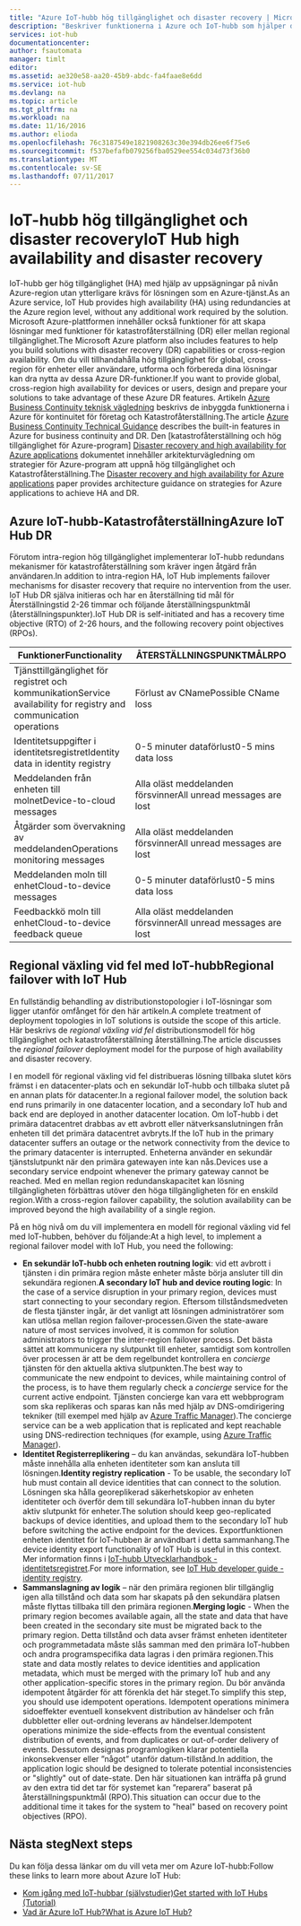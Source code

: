 ```yaml
---
title: "Azure IoT-hubb hög tillgänglighet och disaster recovery | Microsoft Docs"
description: "Beskriver funktionerna i Azure och IoT-hubb som hjälper dig att skapa hög tillgänglighet Azure IoT-lösningar med katastrofåterställning återställningsfunktioner."
services: iot-hub
documentationcenter: 
author: fsautomata
manager: timlt
editor: 
ms.assetid: ae320e58-aa20-45b9-abdc-fa4faae8e6dd
ms.service: iot-hub
ms.devlang: na
ms.topic: article
ms.tgt_pltfrm: na
ms.workload: na
ms.date: 11/16/2016
ms.author: elioda
ms.openlocfilehash: 76c3187549e1821908263c30e394db26ee6f75e6
ms.sourcegitcommit: f537befafb079256fba0529ee554c034d73f36b0
ms.translationtype: MT
ms.contentlocale: sv-SE
ms.lasthandoff: 07/11/2017
---
```

# <a name="iot-hub-high-availability-and-disaster-recovery"></a><span data-ttu-id="cd834-103">IoT-hubb hög tillgänglighet och disaster recovery</span><span class="sxs-lookup"><span data-stu-id="cd834-103">IoT Hub high availability and disaster recovery</span></span>
<span data-ttu-id="cd834-104">IoT-hubb ger hög tillgänglighet (HA) med hjälp av uppsägningar på nivån Azure-region utan ytterligare krävs för lösningen som en Azure-tjänst.</span><span class="sxs-lookup"><span data-stu-id="cd834-104">As an Azure service, IoT Hub provides high availability (HA) using redundancies at the Azure region level, without any additional work required by the solution.</span></span> <span data-ttu-id="cd834-105">Microsoft Azure-plattformen innehåller också funktioner för att skapa lösningar med funktioner för katastrofåterställning (DR) eller mellan regional tillgänglighet.</span><span class="sxs-lookup"><span data-stu-id="cd834-105">The Microsoft Azure platform also includes features to help you build solutions with disaster recovery (DR) capabilities or cross-region availability.</span></span> <span data-ttu-id="cd834-106">Om du vill tillhandahålla hög tillgänglighet för global, cross-region för enheter eller användare, utforma och förbereda dina lösningar kan dra nytta av dessa Azure DR-funktioner.</span><span class="sxs-lookup"><span data-stu-id="cd834-106">If you want to provide global, cross-region high availability for devices or users, design and prepare your solutions to take advantage of these Azure DR features.</span></span> <span data-ttu-id="cd834-107">Artikeln [Azure Business Continuity teknisk vägledning](../resiliency/resiliency-technical-guidance.md) beskrivs de inbyggda funktionerna i Azure för kontinuitet för företag och Katastrofåterställning.</span><span class="sxs-lookup"><span data-stu-id="cd834-107">The article [Azure Business Continuity Technical Guidance](../resiliency/resiliency-technical-guidance.md) describes the built-in features in Azure for business continuity and DR.</span></span> <span data-ttu-id="cd834-108">Den [katastrofåterställning och hög tillgänglighet för Azure-program] [ Disaster recovery and high availability for Azure applications] dokumentet innehåller arkitekturvägledning om strategier för Azure-program att uppnå hög tillgänglighet och Katastrofåterställning.</span><span class="sxs-lookup"><span data-stu-id="cd834-108">The [Disaster recovery and high availability for Azure applications][Disaster recovery and high availability for Azure applications] paper provides architecture guidance on strategies for Azure applications to achieve HA and DR.</span></span>

## <a name="azure-iot-hub-dr"></a><span data-ttu-id="cd834-109">Azure IoT-hubb-Katastrofåterställning</span><span class="sxs-lookup"><span data-stu-id="cd834-109">Azure IoT Hub DR</span></span>
<span data-ttu-id="cd834-110">Förutom intra-region hög tillgänglighet implementerar IoT-hubb redundans mekanismer för katastrofåterställning som kräver ingen åtgärd från användaren.</span><span class="sxs-lookup"><span data-stu-id="cd834-110">In addition to intra-region HA, IoT Hub implements failover mechanisms for disaster recovery that require no intervention from the user.</span></span> <span data-ttu-id="cd834-111">IoT Hub DR själva initieras och har en återställning tid mål för Återställningstid 2-26 timmar och följande återställningspunktmål (återställningspunkter).</span><span class="sxs-lookup"><span data-stu-id="cd834-111">IoT Hub DR is self-initiated and has a recovery time objective (RTO) of 2-26 hours, and the following recovery point objectives (RPOs).</span></span>

| <span data-ttu-id="cd834-112">Funktioner</span><span class="sxs-lookup"><span data-stu-id="cd834-112">Functionality</span></span> | <span data-ttu-id="cd834-113">ÅTERSTÄLLNINGSPUNKTMÅL</span><span class="sxs-lookup"><span data-stu-id="cd834-113">RPO</span></span> |
| --- | --- |
| <span data-ttu-id="cd834-114">Tjänsttillgänglighet för registret och kommunikation</span><span class="sxs-lookup"><span data-stu-id="cd834-114">Service availability for registry and communication operations</span></span> |<span data-ttu-id="cd834-115">Förlust av CName</span><span class="sxs-lookup"><span data-stu-id="cd834-115">Possible CName loss</span></span> |
| <span data-ttu-id="cd834-116">Identitetsuppgifter i identitetsregistret</span><span class="sxs-lookup"><span data-stu-id="cd834-116">Identity data in identity registry</span></span> |<span data-ttu-id="cd834-117">0-5 minuter dataförlust</span><span class="sxs-lookup"><span data-stu-id="cd834-117">0-5 mins data loss</span></span> |
| <span data-ttu-id="cd834-118">Meddelanden från enheten till molnet</span><span class="sxs-lookup"><span data-stu-id="cd834-118">Device-to-cloud messages</span></span> |<span data-ttu-id="cd834-119">Alla oläst meddelanden försvinner</span><span class="sxs-lookup"><span data-stu-id="cd834-119">All unread messages are lost</span></span> |
| <span data-ttu-id="cd834-120">Åtgärder som övervakning av meddelanden</span><span class="sxs-lookup"><span data-stu-id="cd834-120">Operations monitoring messages</span></span> |<span data-ttu-id="cd834-121">Alla oläst meddelanden försvinner</span><span class="sxs-lookup"><span data-stu-id="cd834-121">All unread messages are lost</span></span> |
| <span data-ttu-id="cd834-122">Meddelanden moln till enhet</span><span class="sxs-lookup"><span data-stu-id="cd834-122">Cloud-to-device messages</span></span> |<span data-ttu-id="cd834-123">0-5 minuter dataförlust</span><span class="sxs-lookup"><span data-stu-id="cd834-123">0-5 mins data loss</span></span> |
| <span data-ttu-id="cd834-124">Feedbackkö moln till enhet</span><span class="sxs-lookup"><span data-stu-id="cd834-124">Cloud-to-device feedback queue</span></span> |<span data-ttu-id="cd834-125">Alla oläst meddelanden försvinner</span><span class="sxs-lookup"><span data-stu-id="cd834-125">All unread messages are lost</span></span> |

## <a name="regional-failover-with-iot-hub"></a><span data-ttu-id="cd834-126">Regional växling vid fel med IoT-hubb</span><span class="sxs-lookup"><span data-stu-id="cd834-126">Regional failover with IoT Hub</span></span>
<span data-ttu-id="cd834-127">En fullständig behandling av distributionstopologier i IoT-lösningar som ligger utanför omfånget för den här artikeln.</span><span class="sxs-lookup"><span data-stu-id="cd834-127">A complete treatment of deployment topologies in IoT solutions is outside the scope of this article.</span></span> <span data-ttu-id="cd834-128">Här beskrivs de *regional växling vid fel* distributionsmodell för hög tillgänglighet och katastrofåterställning återställning.</span><span class="sxs-lookup"><span data-stu-id="cd834-128">The article discusses the *regional failover* deployment model for the purpose of high availability and disaster recovery.</span></span>

<span data-ttu-id="cd834-129">I en modell för regional växling vid fel distribueras lösning tillbaka slutet körs främst i en datacenter-plats och en sekundär IoT-hubb och tillbaka slutet på en annan plats för datacenter.</span><span class="sxs-lookup"><span data-stu-id="cd834-129">In a regional failover model, the solution back end runs primarily in one datacenter location, and a secondary IoT hub and back end are deployed in another datacenter location.</span></span> <span data-ttu-id="cd834-130">Om IoT-hubb i det primära datacentret drabbas av ett avbrott eller nätverksanslutningen från enheten till det primära datacentret avbryts.</span><span class="sxs-lookup"><span data-stu-id="cd834-130">If the IoT hub in the primary datacenter suffers an outage or the network connectivity from the device to the primary datacenter is interrupted.</span></span> <span data-ttu-id="cd834-131">Enheterna använder en sekundär tjänstslutpunkt när den primära gatewayen inte kan nås.</span><span class="sxs-lookup"><span data-stu-id="cd834-131">Devices use a secondary service endpoint whenever the primary gateway cannot be reached.</span></span> <span data-ttu-id="cd834-132">Med en mellan region redundanskapacitet kan lösning tillgängligheten förbättras utöver den höga tillgängligheten för en enskild region.</span><span class="sxs-lookup"><span data-stu-id="cd834-132">With a cross-region failover capability, the solution availability can be improved beyond the high availability of a single region.</span></span>

<span data-ttu-id="cd834-133">På en hög nivå om du vill implementera en modell för regional växling vid fel med IoT-hubben, behöver du följande:</span><span class="sxs-lookup"><span data-stu-id="cd834-133">At a high level, to implement a regional failover model with IoT Hub, you need the following:</span></span>

* <span data-ttu-id="cd834-134">**En sekundär IoT-hubb och enheten routning logik**: vid ett avbrott i tjänsten i din primära region måste enheter måste börja ansluter till din sekundära regionen.</span><span class="sxs-lookup"><span data-stu-id="cd834-134">**A secondary IoT hub and device routing logic**: In the case of a service disruption in your primary region, devices must start connecting to your secondary region.</span></span> <span data-ttu-id="cd834-135">Eftersom tillståndsmedveten de flesta tjänster ingår, är det vanligt att lösningen administratörer som kan utlösa mellan region failover-processen.</span><span class="sxs-lookup"><span data-stu-id="cd834-135">Given the state-aware nature of most services involved, it is common for solution administrators to trigger the inter-region failover process.</span></span> <span data-ttu-id="cd834-136">Det bästa sättet att kommunicera ny slutpunkt till enheter, samtidigt som kontrollen över processen är att be dem regelbundet kontrollera en *concierge* tjänsten för den aktuella aktiva slutpunkten.</span><span class="sxs-lookup"><span data-stu-id="cd834-136">The best way to communicate the new endpoint to devices, while maintaining control of the process, is to have them regularly check a *concierge* service for the current active endpoint.</span></span> <span data-ttu-id="cd834-137">Tjänsten concierge kan vara ett webbprogram som ska replikeras och sparas kan nås med hjälp av DNS-omdirigering tekniker (till exempel med hjälp av [Azure Traffic Manager][Azure Traffic Manager]).</span><span class="sxs-lookup"><span data-stu-id="cd834-137">The concierge service can be a web application that is replicated and kept reachable using DNS-redirection techniques (for example, using [Azure Traffic Manager][Azure Traffic Manager]).</span></span>
* <span data-ttu-id="cd834-138">**Identitet Registerreplikering** – du kan användas, sekundära IoT-hubben måste innehålla alla enheten identiteter som kan ansluta till lösningen.</span><span class="sxs-lookup"><span data-stu-id="cd834-138">**Identity registry replication** - To be usable, the secondary IoT hub must contain all device identities that can connect to the solution.</span></span> <span data-ttu-id="cd834-139">Lösningen ska hålla georeplikerad säkerhetskopior av enheten identiteter och överför dem till sekundära IoT-hubben innan du byter aktiv slutpunkt för enheter.</span><span class="sxs-lookup"><span data-stu-id="cd834-139">The solution should keep geo-replicated backups of device identities, and upload them to the secondary IoT hub before switching the active endpoint for the devices.</span></span> <span data-ttu-id="cd834-140">Exportfunktionen enheten identitet för IoT-hubben är användbart i detta sammanhang.</span><span class="sxs-lookup"><span data-stu-id="cd834-140">The device identity export functionality of IoT Hub is useful in this context.</span></span> <span data-ttu-id="cd834-141">Mer information finns i [IoT-hubb Utvecklarhandbok - identitetsregistret][IoT Hub developer guide - identity registry].</span><span class="sxs-lookup"><span data-stu-id="cd834-141">For more information, see [IoT Hub developer guide - identity registry][IoT Hub developer guide - identity registry].</span></span>
* <span data-ttu-id="cd834-142">**Sammanslagning av logik** – när den primära regionen blir tillgänglig igen alla tillstånd och data som har skapats på den sekundära platsen måste flyttas tillbaka till den primära regionen.</span><span class="sxs-lookup"><span data-stu-id="cd834-142">**Merging logic** - When the primary region becomes available again, all the state and data that have been created in the secondary site must be migrated back to the primary region.</span></span> <span data-ttu-id="cd834-143">Detta tillstånd och data avser främst enheten identiteter och programmetadata måste slås samman med den primära IoT-hubben och andra programspecifika data lagras i den primära regionen.</span><span class="sxs-lookup"><span data-stu-id="cd834-143">This state and data mostly relates to device identities and application metadata, which must be merged with the primary IoT hub and any other application-specific stores in the primary region.</span></span> <span data-ttu-id="cd834-144">Du bör använda idempotent åtgärder för att förenkla det här steget.</span><span class="sxs-lookup"><span data-stu-id="cd834-144">To simplify this step, you should use idempotent operations.</span></span> <span data-ttu-id="cd834-145">Idempotent operations minimera sidoeffekter eventuell konsekvent distribution av händelser och från dubbletter eller out-ordning leverans av händelser.</span><span class="sxs-lookup"><span data-stu-id="cd834-145">Idempotent operations minimize the side-effects from the eventual consistent distribution of events, and from duplicates or out-of-order delivery of events.</span></span> <span data-ttu-id="cd834-146">Dessutom designas programlogiken klarar potentiella inkonsekvenser eller ”något” utanför datum-tillstånd.</span><span class="sxs-lookup"><span data-stu-id="cd834-146">In addition, the application logic should be designed to tolerate potential inconsistencies or "slightly" out of date-state.</span></span> <span data-ttu-id="cd834-147">Den här situationen kan inträffa på grund av den extra tid det tar för systemet kan ”reparera” baserat på återställningspunktmål (RPO).</span><span class="sxs-lookup"><span data-stu-id="cd834-147">This situation can occur due to the additional time it takes for the system to "heal" based on recovery point objectives (RPO).</span></span>

## <a name="next-steps"></a><span data-ttu-id="cd834-148">Nästa steg</span><span class="sxs-lookup"><span data-stu-id="cd834-148">Next steps</span></span>
<span data-ttu-id="cd834-149">Du kan följa dessa länkar om du vill veta mer om Azure IoT-hubb:</span><span class="sxs-lookup"><span data-stu-id="cd834-149">Follow these links to learn more about Azure IoT Hub:</span></span>

* <span data-ttu-id="cd834-150">[Kom igång med IoT-hubbar (självstudier)][lnk-get-started]</span><span class="sxs-lookup"><span data-stu-id="cd834-150">[Get started with IoT Hubs (Tutorial)][lnk-get-started]</span></span>
* <span data-ttu-id="cd834-151">[Vad är Azure IoT Hub?][What is Azure IoT Hub?]</span><span class="sxs-lookup"><span data-stu-id="cd834-151">[What is Azure IoT Hub?][What is Azure IoT Hub?]</span></span>

[Disaster recovery and high availability for Azure applications]: ../resiliency/resiliency-disaster-recovery-high-availability-azure-applications.md
[Azure Business Continuity Technical Guidance]: https://azure.microsoft.com/documentation/articles/resiliency-technical-guidance/
[Azure Traffic Manager]: https://azure.microsoft.com/documentation/services/traffic-manager/
[IoT Hub developer guide - identity registry]: iot-hub-devguide-identity-registry.md

[lnk-get-started]: iot-hub-csharp-csharp-getstarted.md
[What is Azure IoT Hub?]: iot-hub-what-is-iot-hub.md
